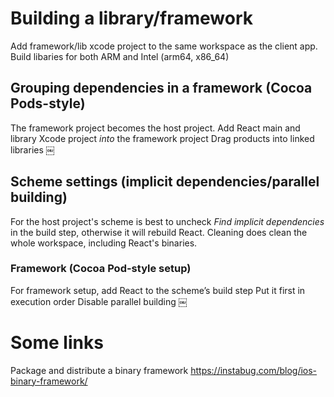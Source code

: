 # Building a library/framework

Add framework/lib xcode project to the same workspace as the client app. Build libaries for both ARM and Intel (arm64, x86_64)

## Grouping dependencies in a framework (Cocoa Pods-style)

The framework project becomes the host project.
Add React main and library Xcode project *into* the framework project
Drag products into linked libraries
￼
## Scheme settings (implicit dependencies/parallel building)

For the host project's scheme is best to uncheck _Find implicit dependencies_ in the build step, otherwise it will rebuild React. Cleaning does clean the whole workspace, including React's binaries.

### Framework (Cocoa Pod-style setup)

For framework setup, add React to the scheme’s build step
Put it first in execution order
Disable parallel building
￼
# Some links

Package and distribute a binary framework
https://instabug.com/blog/ios-binary-framework/
